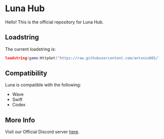 # Luna Hub
Hello! This is the official repository for Luna Hub.

## Loadstring
The current loadstring is:
```lua
loadstring(game:HttpGet("https://raw.githubusercontent.com/antxnio801/luna_hub/refs/heads/main/loader.lua"))()
```
## Compatibility
Luna is compatible with the following:
* Wave
* Swift
* Codex

## More Info
Visit our Official Discord server [here](https://discord.gg/AFaPCuz8Ta).

